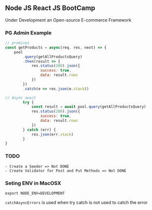 ## Node JS React JS BootCamp
Under Development an Open-source E-commerce Framework

### PG Admin Example
```js
// promises
const getProducts = async(req, res, next) => {  
    pool
        .query(getAllProductsQuery)
        .then(result => {
            res.status(200).json({
                success: true,
                data: result.rows
            })
        })
        .catch(e => res.json(e.stack))

// Async await
        try {
            const result = await pool.query(getAllProductsQuery)
            res.status(200).json({
                success: true,
                data: result.rows
            })
        } catch (err) {
            res.json(err.stack)
        }
}
```

### TODO
    - Create a Seeder => Not DONE
    - Create Validator for Post and Put Methods => Not DONE

### Seting ENV in MacOSX
`export NODE_ENV=DEVELOPMENT`

`catchAsyncErrors` is used when try catch is not used to catch the error